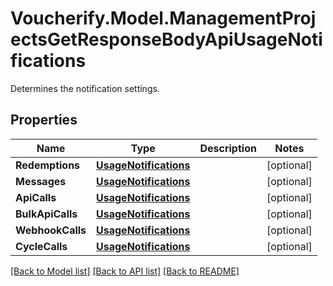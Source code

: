 # Voucherify.Model.ManagementProjectsGetResponseBodyApiUsageNotifications
Determines the notification settings.

## Properties

Name | Type | Description | Notes
------------ | ------------- | ------------- | -------------
**Redemptions** | [**UsageNotifications**](UsageNotifications.md) |  | [optional] 
**Messages** | [**UsageNotifications**](UsageNotifications.md) |  | [optional] 
**ApiCalls** | [**UsageNotifications**](UsageNotifications.md) |  | [optional] 
**BulkApiCalls** | [**UsageNotifications**](UsageNotifications.md) |  | [optional] 
**WebhookCalls** | [**UsageNotifications**](UsageNotifications.md) |  | [optional] 
**CycleCalls** | [**UsageNotifications**](UsageNotifications.md) |  | [optional] 

[[Back to Model list]](../../README.md#documentation-for-models) [[Back to API list]](../../README.md#documentation-for-api-endpoints) [[Back to README]](../../README.md)

